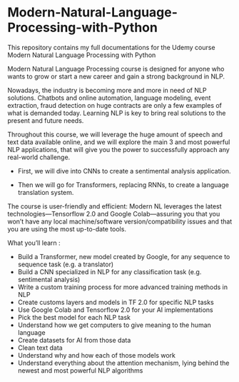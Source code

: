 # Modern-Natural-Language-Processing-with-Python
This repository contains my full documentations for the Udemy course Modern Natural Language Processing with Python

Modern Natural Language Processing course is designed for anyone who wants to grow or start a new career and gain a strong background in NLP.



Nowadays, the industry is becoming more and more in need of NLP solutions. Chatbots and online automation, language modeling, event extraction, fraud detection on huge contracts are only a few examples of what is demanded today. Learning NLP is key to bring real solutions to the present and future needs.



Throughout this course, we will leverage the huge amount of speech and text data available online, and we will explore the main 3 and most powerful NLP applications, that will give you the power to successfully approach any real-world challenge.



* First, we will dive into CNNs to create a sentimental analysis application.

* Then we will go for Transformers, replacing RNNs, to create a language translation system.



The course is user-friendly and efficient: Modern NL leverages the latest technologies—Tensorflow 2.0 and Google Colab—assuring you that you won’t have any local machine/software version/compatibility issues and that you are using the most up-to-date tools.

What you’ll learn :
* Build a Transformer, new model created by Google, for any sequence to sequence task (e.g. a translator)
* Build a CNN specialized in NLP for any classification task (e.g. sentimental analysis)
* Write a custom training process for more advanced training methods in NLP
* Create customs layers and models in TF 2.0 for specific NLP tasks
* Use Google Colab and Tensorflow 2.0 for your AI implementations
* Pick the best model for each NLP task
* Understand how we get computers to give meaning to the human language
* Create datasets for AI from those data
* Clean text data
* Understand why and how each of those models work
* Understand everything about the attention mechanism, lying behind the newest and most powerful NLP algorithms
